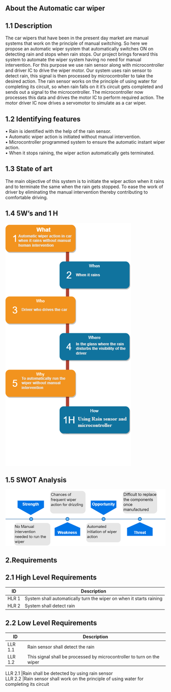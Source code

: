 ## About the Automatic car wiper

## 1.1	Description  
The car wipers that have been in the present day market are manual systems that work on the principle of manual switching. So here we propose an automatic wiper system that automatically switches ON on detecting rain and stops when rain stops. Our project brings forward this system to automate the wiper system having no need for manual intervention. For this purpose we use rain sensor along with microcontroller and driver IC to drive the wiper motor. Our system uses rain sensor to detect rain, this signal is then processed by microcontroller to take the desired action.
The rain sensor works on the principle of using water for completing its circuit, so when rain falls on it it’s circuit gets completed and sends out a signal to the microcontroller. The microcontroller now processes this data and drives the motor IC to perform required action. The motor driver IC now drives a servomotor to simulate as a car wiper.

## 1.2	Identifying features

•	Rain is identified with the help of the rain sensor.  
•	Automatic wiper action is initiated without manual intervention.  
•	Microcontroller programmed system to ensure the automatic instant wiper action.  
•	When it stops raining, the wiper action automatically gets terminated.  

## 1.3	State of art

The main objective of this system is to initiate the wiper action when it rains and to terminate the same when the rain gets stopped. To ease the work of driver by eliminating the manual intervention thereby contributing to comfortable driving.

## 1.4	5W’s and 1 H

![](/Project/6_ImagesAndVideos/5w1h.png)

 
## 1.5 SWOT Analysis
 
![](/Project/6_ImagesAndVideos/swot.png)

## 2.Requirements
## 2.1 High Level Requirements
ID     | Description
-------| -----------------------------------------
HLR 1  |System shall automatically turn the wiper on when it starts raining
HLR 2  |System shall detect rain


## 2.2 Low Level Requirements
 ID     | Description
-------| -----------------------------------------
LLR 1.1  |Rain sensor shall detect the rain
LLR 1.2  |This signal shall be processed by microcontroller to turn on the wiper

LLR 2.1  |Rain shall be detected by using rain sensor  
LLR 2.2  |Rain sensor shall work on the principle of using water for completing its circuit
 


